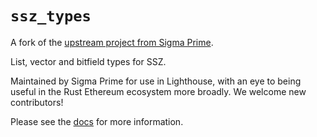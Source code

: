 `ssz_types`
================

A fork of the [upstream project from Sigma Prime](https://github.com/sigp/ssz_types).

List, vector and bitfield types for SSZ.

Maintained by Sigma Prime for use in Lighthouse, with an eye to being useful in the Rust
Ethereum ecosystem more broadly. We welcome new contributors!

Please see the [docs](https://docs.rs/ssz_types) for more information.
